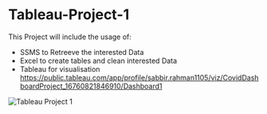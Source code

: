 # Tableau-Project-1

This Project will include the usage of:

- SSMS to Retreeve the interested Data 
- Excel to create tables and clean interested Data
- Tableau for visualisation https://public.tableau.com/app/profile/sabbir.rahman1105/viz/CovidDashboardProject_16760821846910/Dashboard1

![Tableau Project 1](https://user-images.githubusercontent.com/116674419/219245910-a4585294-ddc7-474e-a422-13a5b2d5fc79.png)
